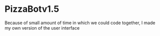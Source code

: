 # PizzaBotv1.5
Because of small amount of time in which we could code together, I made my own version of the user interface
